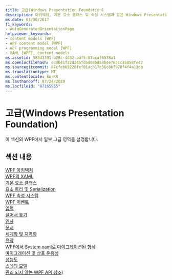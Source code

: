 ```yaml
---
title: 고급(Windows Presentation Foundation)
description: 아키텍처, 기본 요소 클래스 및 속성 시스템과 같은 Windows Presentation Foundation의 고급 항목에 대해 알아봅니다.
ms.date: 03/30/2017
f1_keywords:
- AutoGeneratedOrientationPage
helpviewer_keywords:
- content models [WPF]
- WPF content model [WPF]
- WPF programming model [WPF]
- XAML [WPF], content models
ms.assetid: 58843391-b28c-4d32-adf5-87acaf6578a1
ms.openlocfilehash: cd8b41f32d245fd5d085d58b4e76acc35858fe42
ms.sourcegitcommit: 87cfeb69226fef01acb17c56c86f978f4f4a13db
ms.translationtype: MT
ms.contentlocale: ko-KR
ms.lasthandoff: 07/24/2020
ms.locfileid: "87165955"
---
```

# <a name="advanced-windows-presentation-foundation"></a>고급(Windows Presentation Foundation)

이 섹션의 WPF에서 일부 고급 영역을 설명합니다.

## <a name="in-this-section"></a>섹션 내용

[WPF 아키텍처](wpf-architecture.md)\
[WPF의 XAML](xaml-in-wpf.md)\
[기본 요소 클래스](base-elements.md)\
[요소 트리 및 Serialization](element-tree-and-serialization.md)\
[WPF 속성 시스템](properties-wpf.md)\
[WPF 이벤트](events-wpf.md)\
[입력](input-wpf.md)\
[끌어서 놓기](drag-and-drop.md)\
[인사](resources-wpf.md)\
[문서](documents.md)\
[세계화 및 지역화](globalization-and-localization.md)\
[윤곽](layout.md)\
[WPF에서 System.xaml로 마이그레이션된 형식](types-migrated-from-wpf-to-system.md)\
[마이그레이션 및 상호 운용성](migration-and-interoperability.md)\
[성능도](performance.md)\
[스레딩 모델](threading-model.md)\
[관리 되지 않는 WPF API 참조](wpf-unmanaged-api-reference.md)\
